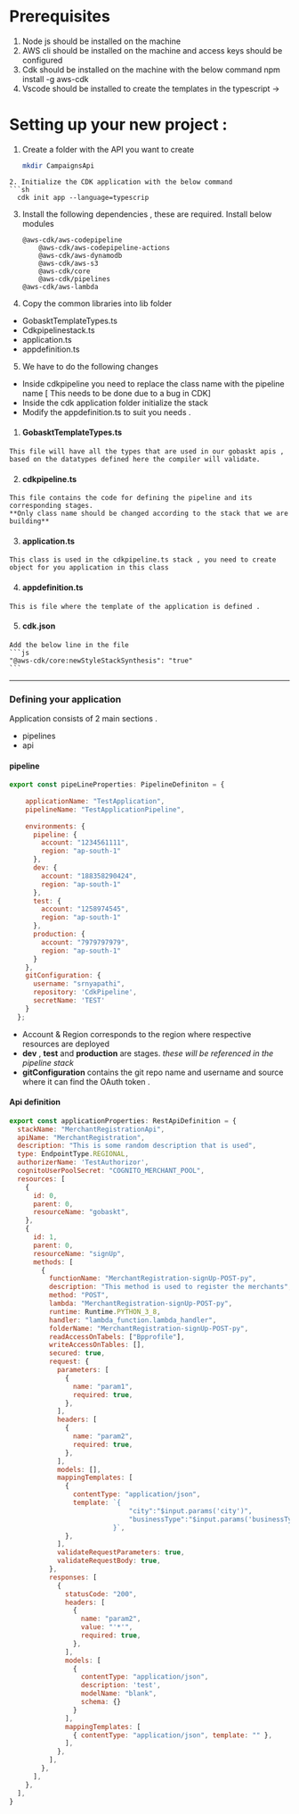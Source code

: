 # Prerequisites

1. Node js should be installed on the machine
2. AWS cli should be installed on the machine and access keys should be configured
3. Cdk should be installed on the machine with the below command 
		npm install -g aws-cdk
4. Vscode should be installed to create the templates in the typescript -> 

# Setting up your new project :
1. Create a folder with the API you want to create
	```sh
  	mkdir CampaignsApi
  ```
2. Initialize the CDK application with the below command 
  ```sh
    cdk init app --language=typescrip
  ```		
3. Install the following dependencies , these are required.
		Install below modules 
    ```
    @aws-cdk/aws-codepipeline
		@aws-cdk/aws-codepipeline-actions
		@aws-cdk/aws-dynamodb
		@aws-cdk/aws-s3
		@aws-cdk/core
		@aws-cdk/pipelines
    @aws-cdk/aws-lambda

    ```
			
4. Copy the common libraries into lib folder	
  - GobasktTemplateTypes.ts  
  - Cdkpipelinestack.ts
  - application.ts 
  - appdefinition.ts
  
5. We have to do the following changes 
  - Inside cdkpipeline you need to replace the class name with the pipeline name
   [ This needs to be done due to a bug in CDK]
  - Inside the cdk application folder initialize the stack 
  - Modify the appdefinition.ts to suit you needs . 
  
  1. #### GobasktTemplateTypes.ts

    This file will have all the types that are used in our gobaskt apis ,
    based on the datatypes defined here the compiler will validate. 
  2. #### cdkpipeline.ts 

    This file contains the code for defining the pipeline and its corresponding stages. 
    **Only class name should be changed according to the stack that we are building**
  3. #### application.ts
    This class is used in the cdkpipeline.ts stack , you need to create object for you application in this class 
  4. #### appdefinition.ts 
    This is file where the template of the application is defined . 
  5. #### cdk.json
    Add the below line in the file 
    ```js 
    "@aws-cdk/core:newStyleStackSynthesis": "true"
    ```

----
### Defining your application 

Application consists of 2 main sections .
- pipelines
- api

#### pipeline
```js
export const pipeLineProperties: PipelineDefiniton = {
 
    applicationName: "TestApplication",
    pipelineName: "TestApplicationPipeline",
    
    environments: {
      pipeline: {
        account: "1234561111",
        region: "ap-south-1"
      },
      dev: {
        account: "188358290424",
        region: "ap-south-1"
      },
      test: {
        account: "1258974545",
        region: "ap-south-1"
      },
      production: {
        account: "7979797979",
        region: "ap-south-1"
      }
    },
    gitConfiguration: {
      username: "srnyapathi",
      repository: 'CdkPipeline',
      secretName: 'TEST'
    }
  };
```
- Account & Region corresponds to the region where respective resources are deployed
- **dev** , **test** and **production** are stages.  *these will be referenced in the pipeline stack*
- **gitConfiguration** contains the git repo name and username and source where it can find the OAuth token . 

#### Api definition

```js
export const applicationProperties: RestApiDefinition = {
  stackName: "MerchantRegistrationApi",
  apiName: "MerchantRegistration",
  description: "This is some random description that is used",
  type: EndpointType.REGIONAL,
  authorizerName: 'TestAuthorizor',
  cognitoUserPoolSecret: "COGNITO_MERCHANT_POOL",
  resources: [
    {
      id: 0,
      parent: 0,
      resourceName: "gobaskt",
    },
    {
      id: 1,
      parent: 0,
      resourceName: "signUp",
      methods: [
        {
          functionName: "MerchantRegistration-signUp-POST-py",
          description: "This method is used to register the merchants",
          method: "POST",
          lambda: "MerchantRegistration-signUp-POST-py",
          runtime: Runtime.PYTHON_3_8,
          handler: "lambda_function.lambda_handler",
          folderName: "MerchantRegistration-signUp-POST-py",
          readAccessOnTabels: ["Bpprofile"],
          writeAccessOnTables: [],
          secured: true,
          request: {
            parameters: [
              {
                name: "param1",
                required: true,
              },
            ],
            headers: [
              {
                name: "param2",
                required: true,
              },
            ],
            models: [],
            mappingTemplates: [
              {
                contentType: "application/json",
                template: `{
                              "city":"$input.params('city')",
                              "businessType":"$input.params('businessType')"
                          }`,
              },
            ],
            validateRequestParameters: true,
            validateRequestBody: true,
          },
          responses: [
            {
              statusCode: "200",
              headers: [
                {
                  name: "param2",
                  value: "'*'",
                  required: true,
                },
              ],
              models: [
                {
                  contentType: "application/json",
                  description: 'test',
                  modelName: "blank",
                  schema: {}
                }
              ],
              mappingTemplates: [
                { contentType: "application/json", template: "" },
              ],
            },
          ],
        },
      ],
    },
  ],
}

```
  
